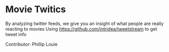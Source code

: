 Movie Twitics
=============

By analyzing twitter feeds, we give you an insight of what people are really reacting to movies
Using https://github.com/intridea/tweetstream to get tweet info

Contributor: Phillip Louie
